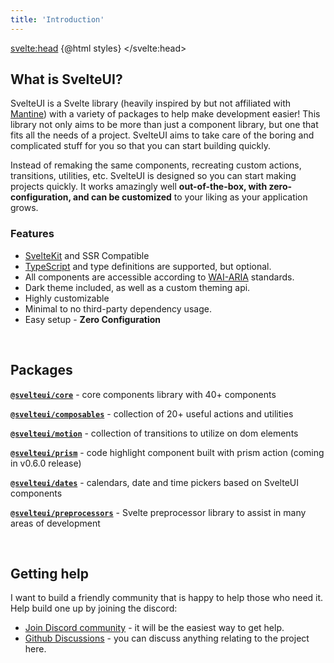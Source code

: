 ```yaml
---
title: 'Introduction'
---
```


<script>
    import { CodeBlock, MinorHeading, MainLink, BottomNav } from 'components'
    const styles = `<style id='svelteui-inject-body' type='text/css'>.article>*:nth-child(3){margin-top:1rem!important;}<\/style>`;
</script>

<svelte:head>
{@html styles}
</svelte:head>

<MinorHeading />

## What is SvelteUI?

SvelteUI is a Svelte library (heavily inspired by but not affiliated with [Mantine](https://mantine.dev/)) with a variety of packages to help make development easier! This library not only aims to be more than just a component library, but one that fits all the needs of a project. SvelteUI aims to take care of the boring and complicated stuff for you so that you can start building quickly.

Instead of remaking the same components, recreating custom actions, transitions, utilities, etc. SvelteUI is designed so you can start making projects quickly. It works amazingly well **out-of-the-box, with zero-configuration, and can be customized** to your liking as your application grows.

### Features

- [SvelteKit](https://kit.svelte.dev/) and SSR Compatible
- [TypeScript](https://typescriptlang.org/) and type definitions are supported, but optional.
- All components are accessible according to [WAI-ARIA](https://www.w3.org/WAI/standards-guidelines/aria/) standards.
- Dark theme included, as well as a custom theming api.
- Highly customizable
- Minimal to no third-party dependency usage.
- Easy setup - **Zero Configuration**

<br />

## Packages

**[`@svelteui/core`](core/button)** - core components library with 40+ components

**[`@svelteui/composables`](composables/use-click-outside)** - collection of 20+ useful actions and utilities

**[`@svelteui/motion`](motion/typewriter)** - collection of transitions to utilize on dom elements

**[`@svelteui/prism`](others/prism)** - code highlight component built with prism action (coming in v0.6.0 release)

**[`@svelteui/dates`](dates/getting-started)** - calendars, date and time pickers based on SvelteUI components

**[`@svelteui/preprocessors`](preprocessors/view-source)** - Svelte preprocessor library to assist in many areas of development

<br />

## Getting help

I want to build a friendly community that is happy to help those who need it. Help build one up by joining the discord:

- [Join Discord community](https://discord.gg/2J2xmzCS79) - it will be the easiest way to get help.
- [Github Discussions](https://github.com/svelteuidev/svelteui/discussions) - you can discuss anything relating to the project here.

<BottomNav slug='installation' title='Installation' group='Getting Started' />
